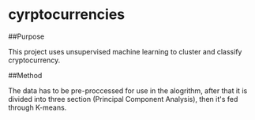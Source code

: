 # cyrptocurrencies

##Purpose

This project uses unsupervised machine learning to cluster and classify cryptocurrency. 

##Method

The data has to be pre-proccessed for use in the alogrithm, after that it is divided into three section (Principal Component Analysis), then it's fed through K-means.
